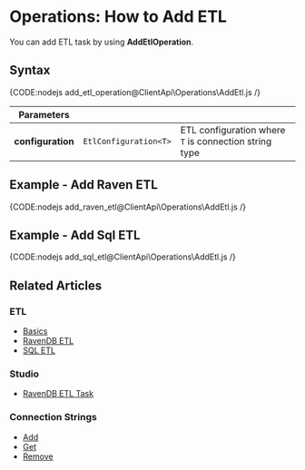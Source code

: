 # Operations: How to Add ETL

You can add ETL task by using **AddEtlOperation**.

## Syntax

{CODE:nodejs add_etl_operation@ClientApi\Operations\AddEtl.js /}

| Parameters | | |
| ------------- | ----- | ---- |
| **configuration** | `EtlConfiguration<T>` | ETL configuration where `T` is connection string type |

## Example - Add Raven ETL

{CODE:nodejs add_raven_etl@ClientApi\Operations\AddEtl.js /}

## Example - Add Sql ETL

{CODE:nodejs add_sql_etl@ClientApi\Operations\AddEtl.js /}

## Related Articles

### ETL

- [Basics](../../../../server/ongoing-tasks/etl/basics)
- [RavenDB ETL](../../../../server/ongoing-tasks/etl/raven)
- [SQL ETL](../../../../server/ongoing-tasks/etl/sql)

### Studio

- [RavenDB ETL Task](../../../../studio/database/tasks/ongoing-tasks/ravendb-etl-task)

### Connection Strings

- [Add](../../../../client-api/operations/maintenance/connection-strings/add-connection-string)
- [Get](../../../../client-api/operations/maintenance/connection-strings/get-connection-string)
- [Remove](../../../../client-api/operations/maintenance/connection-strings/remove-connection-string)
